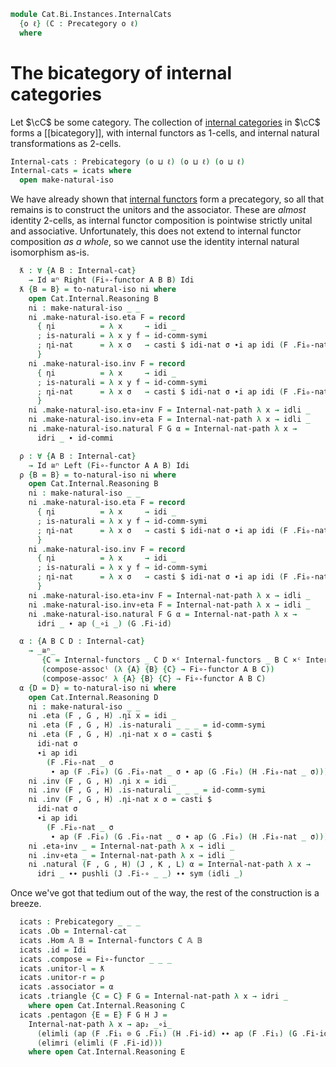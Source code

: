 <!--
```agda
open import Cat.Instances.InternalFunctor.Compose
open import Cat.Instances.InternalFunctor
open import Cat.Functor.Bifunctor
open import Cat.Instances.Functor
open import Cat.Instances.Product
open import Cat.Bi.Base
open import Cat.Prelude

import Cat.Internal.Reasoning
import Cat.Internal.Base
import Cat.Reasoning
```
-->

```agda
module Cat.Bi.Instances.InternalCats
  {o ℓ} (C : Precategory o ℓ)
  where
```

<!--
```agda
open Cat.Reasoning C
open Cat.Internal.Base C
open Prebicategory
open Internal-functor
open _=>i_
```
-->

# The bicategory of internal categories

Let $\cC$ be some category. The collection of [internal categories] in
$\cC$ forms a [[bicategory]], with internal functors as 1-cells, and
internal natural transformations as 2-cells.

[internal categories]: Cat.Internal.Base.html

```agda
Internal-cats : Prebicategory (o ⊔ ℓ) (o ⊔ ℓ) (o ⊔ ℓ)
Internal-cats = icats where
  open make-natural-iso
```

We have already shown that [internal functors] form a precategory, so
all that remains is to construct the unitors and the associator. These
are *almost* identity 2-cells, as internal functor composition is
pointwise strictly unital and associative. Unfortunately, this does not
extend to internal functor composition _as a whole_, so we cannot use
the identity internal natural isomorphism as-is.

[internal functors]: Cat.Instances.InternalFunctor.html

```agda
  ƛ : ∀ {A B : Internal-cat}
    → Id ≅ⁿ Right (Fi∘-functor A B B) Idi
  ƛ {B = B} = to-natural-iso ni where
    open Cat.Internal.Reasoning B
    ni : make-natural-iso _ _
    ni .make-natural-iso.eta F = record
      { ηi          = λ x     → idi _
      ; is-naturali = λ x y f → id-comm-symi
      ; ηi-nat      = λ x σ   → casti $ idi-nat σ ∙i ap idi (F .Fi₀-nat x σ)
      }
    ni .make-natural-iso.inv F = record
      { ηi          = λ x     → idi _
      ; is-naturali = λ x y f → id-comm-symi
      ; ηi-nat      = λ x σ   → casti $ idi-nat σ ∙i ap idi (F .Fi₀-nat x σ)
      }
    ni .make-natural-iso.eta∘inv F = Internal-nat-path λ x → idli _
    ni .make-natural-iso.inv∘eta F = Internal-nat-path λ x → idli _
    ni .make-natural-iso.natural F G α = Internal-nat-path λ x →
      idri _ ∙ id-commi

  ρ : ∀ {A B : Internal-cat}
    → Id ≅ⁿ Left (Fi∘-functor A A B) Idi
  ρ {B = B} = to-natural-iso ni where
    open Cat.Internal.Reasoning B
    ni : make-natural-iso _ _
    ni .make-natural-iso.eta F = record
      { ηi          = λ x     → idi _
      ; is-naturali = λ x y f → id-comm-symi
      ; ηi-nat      = λ x σ   → casti $ idi-nat σ ∙i ap idi (F .Fi₀-nat x σ)
      }
    ni .make-natural-iso.inv F = record
      { ηi          = λ x     → idi _
      ; is-naturali = λ x y f → id-comm-symi
      ; ηi-nat      = λ x σ   → casti $ idi-nat σ ∙i ap idi (F .Fi₀-nat x σ)
      }
    ni .make-natural-iso.eta∘inv F = Internal-nat-path λ x → idli _
    ni .make-natural-iso.inv∘eta F = Internal-nat-path λ x → idli _
    ni .make-natural-iso.natural F G α = Internal-nat-path λ x →
      idri _ ∙ ap (_∘i _) (G .Fi-id)

  α : {A B C D : Internal-cat}
    → _≅ⁿ_
       {C = Internal-functors _ C D ×ᶜ Internal-functors _ B C ×ᶜ Internal-functors _ A B}
       (compose-assocˡ (λ {A} {B} {C} → Fi∘-functor A B C))
       (compose-assocʳ λ {A} {B} {C} → Fi∘-functor A B C)
  α {D = D} = to-natural-iso ni where
    open Cat.Internal.Reasoning D
    ni : make-natural-iso _ _
    ni .eta (F , G , H) .ηi x = idi _
    ni .eta (F , G , H) .is-naturali _ _ _ = id-comm-symi
    ni .eta (F , G , H) .ηi-nat x σ = casti $
      idi-nat σ
      ∙i ap idi
        (F .Fi₀-nat _ σ
         ∙ ap (F .Fi₀) (G .Fi₀-nat _ σ ∙ ap (G .Fi₀) (H .Fi₀-nat _ σ)))
    ni .inv (F , G , H) .ηi x = idi _
    ni .inv (F , G , H) .is-naturali _ _ _ = id-comm-symi
    ni .inv (F , G , H) .ηi-nat x σ = casti $
      idi-nat σ
      ∙i ap idi
        (F .Fi₀-nat _ σ
         ∙ ap (F .Fi₀) (G .Fi₀-nat _ σ ∙ ap (G .Fi₀) (H .Fi₀-nat _ σ)))
    ni .eta∘inv _ = Internal-nat-path λ x → idli _
    ni .inv∘eta _ = Internal-nat-path λ x → idli _
    ni .natural (F , G , H) (J , K , L) α = Internal-nat-path λ x →
      idri _ ∙∙ pushli (J .Fi-∘ _ _) ∙∙ sym (idli _)
```

Once we've got that tedium out of the way, the rest of the construction
is a breeze.

```agda
  icats : Prebicategory _ _ _
  icats .Ob = Internal-cat
  icats .Hom 𝔸 𝔹 = Internal-functors C 𝔸 𝔹
  icats .id = Idi
  icats .compose = Fi∘-functor _ _ _
  icats .unitor-l = ƛ
  icats .unitor-r = ρ
  icats .associator = α
  icats .triangle {C = C} F G = Internal-nat-path λ x → idri _
    where open Cat.Internal.Reasoning C
  icats .pentagon {E = E} F G H J =
    Internal-nat-path λ x → ap₂ _∘i_
      (elimli (ap (F .Fi₁ ⊙ G .Fi₁) (H .Fi-id) ∙∙ ap (F .Fi₁) (G .Fi-id) ∙∙ F .Fi-id))
      (elimri (elimli (F .Fi-id)))
    where open Cat.Internal.Reasoning E
```
